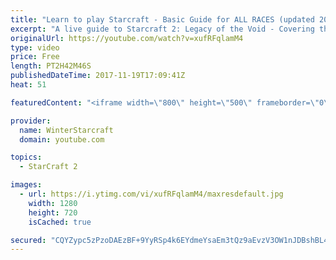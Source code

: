 ```yaml
---
title: "Learn to play Starcraft - Basic Guide for ALL RACES (updated 2017)"
excerpt: "A live guide to Starcraft 2: Legacy of the Void - Covering the basics and build orders for all of the races, and covering the important decisions to be made early in the game.  Not a step by step guide but a demonstration once you have the very basics of the units and races!"
originalUrl: https://youtube.com/watch?v=xufRFqlamM4
type: video
price: Free
length: PT2H42M46S
publishedDateTime: 2017-11-19T17:09:41Z
heat: 51

featuredContent: "<iframe width=\"800\" height=\"500\" frameborder=\"0\" src=\"https://www.youtube.com/embed/xufRFqlamM4\" allow=\"accelerometer; autoplay; encrypted-media; gyroscope; picture-in-picture\" allowfullscreen></iframe>"

provider:
  name: WinterStarcraft
  domain: youtube.com

topics:
  - StarCraft 2

images:
  - url: https://i.ytimg.com/vi/xufRFqlamM4/maxresdefault.jpg
    width: 1280
    height: 720
    isCached: true

secured: "CQYZypc5zPzoDAEzBF+9YyRSp4k6EYdmeYsaEm3tQz9aEvzV3OW1nJDBshBL472IgPcS2Drqdu8WiKE2Td/gmfGw+q2ZGYr3xZjRzkdnp9lRlRAJqRYvuLmQn4hNKBUm4tnMWJS39HTDfqjCIVPAMGOILXpak8kci2Re118Sqv/jOSXlfR2CGo1ChTzNnkfJdaQ/VHW2080T6vdYyDpoCn7KjZFUkiQjrEbLfCW3VWTWMPphW0uSZHvOy0EdieXtmHs8CI2924n1RDz1K0aD3y38JtFbZBIGteEKMFaQZi8CHOdbmHzBkvwd4XqdJ8BW3qYMAyOP0YQRIgQZFhxJtAWLIF3VSGlPvPlHjAJ/GguG2sbEq9kX/o9A6FtKNjqigTQTggU5WlIwmoq8zEPq7N+9lZE4TUtJoSLrGhV16Y6VQ0FOfaLx6c27Ta83F+bq;KPjhzAV+hkkJiTl9x8rytw=="
---
```


